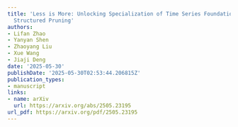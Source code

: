 ```yaml
---
title: 'Less is More: Unlocking Specialization of Time Series Foundation Models via
  Structured Pruning'
authors:
- Lifan Zhao
- Yanyan Shen
- Zhaoyang Liu
- Xue Wang
- Jiaji Deng
date: '2025-05-30'
publishDate: '2025-05-30T02:53:44.206815Z'
publication_types:
- manuscript
links:
- name: arXiv
  url: https://arxiv.org/abs/2505.23195
url_pdf: https://arxiv.org/pdf/2505.23195
---
```

